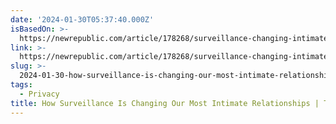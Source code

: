 ```yaml
---
date: '2024-01-30T05:37:40.000Z'
isBasedOn: >-
  https://newrepublic.com/article/178268/surveillance-changing-intimate-relationships?utm_campaign=SF_TNR&utm_source=Twitter&utm_medium=social
link: >-
  https://newrepublic.com/article/178268/surveillance-changing-intimate-relationships?utm_campaign=SF_TNR&utm_source=Twitter&utm_medium=social
slug: >-
  2024-01-30-how-surveillance-is-changing-our-most-intimate-relationships-or-the-new-repu
tags:
  - Privacy
title: How Surveillance Is Changing Our Most Intimate Relationships | The New Repu
---
```


